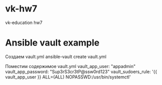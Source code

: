 # vk-hw7
vk-education hw7

# Ansible vault example

Создаем vault.yml
ansible-vault create vault.yml

Поместим содержимое vault.yml
vault_app_user: "appadmin"
vault_app_password: "Sup3rS3cr3tP@ssw0rd123"
vault_sudoers_rule: '{{ vault_app_user }} ALL=(ALL) NOPASSWD:/usr/bin/systemctl'
